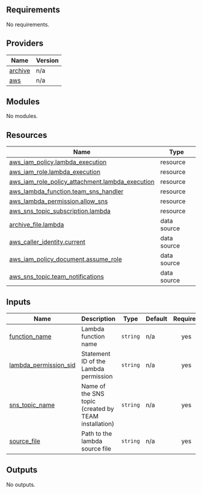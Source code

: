 <!-- BEGIN_TF_DOCS -->
## Requirements

No requirements.

## Providers

| Name | Version |
|------|---------|
| <a name="provider_archive"></a> [archive](#provider\_archive) | n/a |
| <a name="provider_aws"></a> [aws](#provider\_aws) | n/a |

## Modules

No modules.

## Resources

| Name | Type |
|------|------|
| [aws_iam_policy.lambda_execution](https://registry.terraform.io/providers/hashicorp/aws/latest/docs/resources/iam_policy) | resource |
| [aws_iam_role.lambda_execution](https://registry.terraform.io/providers/hashicorp/aws/latest/docs/resources/iam_role) | resource |
| [aws_iam_role_policy_attachment.lambda_execution](https://registry.terraform.io/providers/hashicorp/aws/latest/docs/resources/iam_role_policy_attachment) | resource |
| [aws_lambda_function.team_sns_handler](https://registry.terraform.io/providers/hashicorp/aws/latest/docs/resources/lambda_function) | resource |
| [aws_lambda_permission.allow_sns](https://registry.terraform.io/providers/hashicorp/aws/latest/docs/resources/lambda_permission) | resource |
| [aws_sns_topic_subscription.lambda](https://registry.terraform.io/providers/hashicorp/aws/latest/docs/resources/sns_topic_subscription) | resource |
| [archive_file.lambda](https://registry.terraform.io/providers/hashicorp/archive/latest/docs/data-sources/file) | data source |
| [aws_caller_identity.current](https://registry.terraform.io/providers/hashicorp/aws/latest/docs/data-sources/caller_identity) | data source |
| [aws_iam_policy_document.assume_role](https://registry.terraform.io/providers/hashicorp/aws/latest/docs/data-sources/iam_policy_document) | data source |
| [aws_sns_topic.team_notifications](https://registry.terraform.io/providers/hashicorp/aws/latest/docs/data-sources/sns_topic) | data source |

## Inputs

| Name | Description | Type | Default | Required |
|------|-------------|------|---------|:--------:|
| <a name="input_function_name"></a> [function\_name](#input\_function\_name) | Lambda function name | `string` | n/a | yes |
| <a name="input_lambda_permission_sid"></a> [lambda\_permission\_sid](#input\_lambda\_permission\_sid) | Statement ID of the Lambda permission | `string` | n/a | yes |
| <a name="input_sns_topic_name"></a> [sns\_topic\_name](#input\_sns\_topic\_name) | Name of the SNS topic (created by TEAM installation) | `string` | n/a | yes |
| <a name="input_source_file"></a> [source\_file](#input\_source\_file) | Path to the lambda source file | `string` | n/a | yes |

## Outputs

No outputs.
<!-- END_TF_DOCS -->